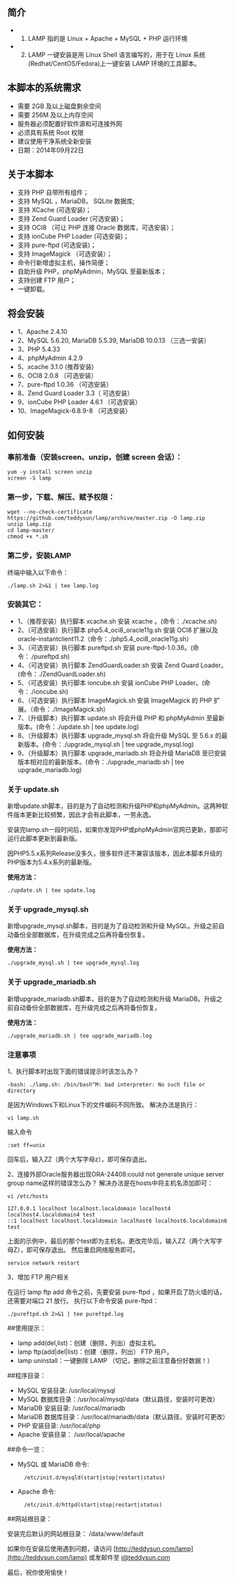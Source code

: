 ## 简介
* 1. LAMP 指的是 Linux + Apache + MySQL + PHP 运行环境
* 2. LAMP 一键安装是用 Linux Shell 语言编写的，用于在 Linux 系统(Redhat/CentOS/Fedora)上一键安装 LAMP 环境的工具脚本。

## 本脚本的系统需求
* 需要 2GB 及以上磁盘剩余空间
* 需要 256M 及以上内存空间
* 服务器必须配置好软件源和可连接外网
* 必须具有系统 Root 权限
* 建议使用干净系统全新安装
* 日期：2014年09月22日

## 关于本脚本
* 支持 PHP 自带所有组件；
* 支持 MySQL ，MariaDB， SQLite 数据库;
* 支持 XCache (可选安装)；
* 支持 Zend Guard Loader (可选安装)；
* 支持 OCI8 （可让 PHP 连接 Oracle 数据库，可选安装）；
* 支持 ionCube PHP Loader (可选安装)；
* 支持 pure-ftpd (可选安装)；
* 支持 ImageMagick （可选安装）；
* 命令行新增虚拟主机，操作简便；
* 自助升级 PHP，phpMyAdmin，MySQL 至最新版本；
* 支持创建 FTP 用户；
* 一键卸载。

## 将会安装
* 1、Apache 2.4.10
* 2、MySQL 5.6.20, MariaDB 5.5.39, MariaDB 10.0.13 （三选一安装）
* 3、PHP 5.4.33
* 4、phpMyAdmin 4.2.9
* 5、xcache 3.1.0 (推荐安装)
* 6、OCI8 2.0.8 （可选安装）
* 7、pure-ftpd 1.0.36 （可选安装）
* 8、Zend Guard Loader 3.3（ 可选安装）
* 9、ionCube PHP Loader 4.6.1 （可选安装）
* 10、ImageMagick-6.8.9-8 （可选安装）

## 如何安装
### 事前准备（安装screen、unzip，创建 screen 会话）：

    yum -y install screen unzip
    screen -S lamp

### 第一步，下载、解压、赋予权限：

    wget --no-check-certificate https://github.com/teddysun/lamp/archive/master.zip -O lamp.zip
    unzip lamp.zip
    cd lamp-master/
    chmod +x *.sh

### 第二步，安装LAMP
终端中输入以下命令：

    ./lamp.sh 2>&1 | tee lamp.log

### 安装其它：

* 1、（推荐安装）执行脚本 xcache.sh 安装 xcache 。(命令：./xcache.sh)
* 2、（可选安装）执行脚本 php5.4_oci8_oracle11g.sh 安装 OCI8 扩展以及 oracle-instantclient11.2（命令：./php5.4_oci8_oracle11g.sh）
* 3、（可选安装）执行脚本 pureftpd.sh 安装 pure-ftpd-1.0.36。(命令：./pureftpd.sh)
* 4、（可选安装）执行脚本 ZendGuardLoader.sh 安装 Zend Guard Loader。(命令：./ZendGuardLoader.sh)
* 5、（可选安装）执行脚本 ioncube.sh 安装 ionCube PHP Loader。(命令：./ioncube.sh)
* 6、（可选安装）执行脚本 ImageMagick.sh 安装 ImageMagick 的 PHP 扩展。（命令：./ImageMagick.sh）
* 7、（升级脚本）执行脚本 update.sh 将会升级 PHP 和 phpMyAdmin 至最新版本。(命令：./update.sh | tee update.log)
* 8、（升级脚本）执行脚本 upgrade_mysql.sh 将会升级 MySQL 至 5.6.x 的最新版本。(命令：./upgrade_mysql.sh | tee upgrade_mysql.log)
* 9、（升级脚本）执行脚本 upgrade_mariadb.sh 将会升级 MariaDB 至已安装版本相对应的最新版本。(命令：./upgrade_mariadb.sh | tee upgrade_mariadb.log)

### 关于 update.sh

新增update.sh脚本，目的是为了自动检测和升级PHP和phpMyAdmin。这两种软件版本更新比较频繁，因此才会有此脚本，一劳永逸。

安装完lamp.sh一段时间后，如果你发现PHP或phpMyAdmin官网已更新，那即可运行此脚本更新到最新版。

因PHP5.5.x系列Release没多久，很多软件还不兼容该版本，因此本脚本升级的PHP版本为5.4.x系列的最新版。

**使用方法：**

    ./update.sh | tee update.log

### 关于 upgrade_mysql.sh

新增upgrade_mysql.sh脚本，目的是为了自动检测和升级 MySQL。升级之前自动备份全部数据库，在升级完成之后再将备份恢复。

**使用方法：**

    ./upgrade_mysql.sh | tee upgrade_mysql.log


### 关于 upgrade_mariadb.sh

新增upgrade_mariadb.sh脚本，目的是为了自动检测和升级 MariaDB。升级之前自动备份全部数据库，在升级完成之后再将备份恢复。

**使用方法：**

    ./upgrade_mariadb.sh | tee upgrade_mariadb.log

### 注意事项

1、执行脚本时出现下面的错误提示时该怎么办？

    -bash: ./lamp.sh: /bin/bash^M: bad interpreter: No such file or directory

是因为Windows下和Linux下的文件编码不同所致。
解决办法是执行：

    vi lamp.sh

输入命令

    :set ff=unix 

回车后，输入ZZ（两个大写字母z），即可保存退出。

2、连接外部Oracle服务器出现ORA-24408:could not generate unique server group name这样的错误怎么办？
解决办法是在hosts中将主机名添加即可：

    vi /etc/hosts

    127.0.0.1 localhost localhost.localdomain localhost4 localhost4.localdomain4 test
    ::1 localhost localhost.localdomain localhost6 localhost6.localdomain6 test

上面的示例中，最后的那个test即为主机名。更改完毕后，输入ZZ（两个大写字母Z），即可保存退出。
然后重启网络服务即可。

    service network restart

3、增加 FTP 用户相关

在运行 lamp ftp add 命令之前，先要安装 pure-ftpd ，如果开启了防火墙的话，还需要对端口 21 放行。
执行以下命令安装 pure-ftpd：

    ./pureftpd.sh 2>&1 | tee pureftpd.log
    
##使用提示：

* lamp add(del,list)：创建（删除，列出）虚拟主机。
* lamp ftp(add|del|list)：创建（删除，列出） FTP 用户。
* lamp uninstall：一键删除 LAMP （切记，删除之前注意备份好数据！）

##程序目录：

* MySQL 安装目录: /usr/local/mysql
* MySQL 数据库目录：/usr/local/mysql/data（默认路径，安装时可更改）
* MariaDB 安装目录: /usr/local/mariadb
* MariaDB 数据库目录：/usr/local/mariadb/data（默认路径，安装时可更改）
* PHP 安装目录: /usr/local/php
* Apache 安装目录： /usr/local/apache

##命令一览：
* MySQL 或 MariaDB 命令: 

        /etc/init.d/mysqld(start|stop|restart|status)

* Apache 命令: 

        /etc/init.d/httpd(start|stop|restart|status)

##网站根目录：

安装完后默认的网站根目录： /data/www/default

如果你在安装后使用遇到问题，请访问 [http://teddysun.com/lamp](http://teddysun.com/lamp) 或发邮件至 i@teddysun.com

最后，祝你使用愉快！

